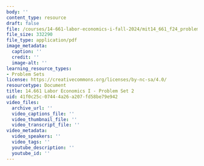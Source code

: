 ```yaml
---
body: ''
content_type: resource
draft: false
file: /courses/14-661-labor-economics-i-fall-2024/mit14_661_f24_problem_set_2.pdf
file_size: 332290
file_type: application/pdf
image_metadata:
  caption: ''
  credit: ''
  image-alt: ''
learning_resource_types:
- Problem Sets
license: https://creativecommons.org/licenses/by-nc-sa/4.0/
resourcetype: Document
title: 14.661 Labor Economics I - Problem Set 2
uid: 41f0c25c-0744-4a26-a207-fd58be79e942
video_files:
  archive_url: ''
  video_captions_file: ''
  video_thumbnail_file: ''
  video_transcript_file: ''
video_metadata:
  video_speakers: ''
  video_tags: ''
  youtube_description: ''
  youtube_id: ''
---
```


